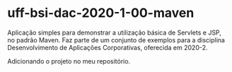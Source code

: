 # uff-bsi-dac-2020-1-00-maven
Aplicação simples para demonstrar a utilização básica de Servlets e JSP, no padrão Maven. Faz parte de um conjunto de exemplos para a disciplina Desenvolvimento de Aplicações Corporativas, oferecida em 2020-2.

Adicionando o projeto no meu repositório.
